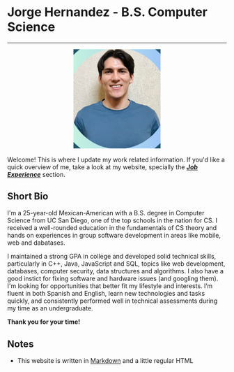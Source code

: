 #  Jorge Hernandez - B.S. Computer Science 

-----



<div style="text-align: center;">
<img src="images/my-profile-pic.png" alt="profile" width="200"/>
</div>


Welcome! This is where I update my work related information. If you'd like a quick overview of me, take a look at my website, specially the [***Job Experience***](job-experience.md)  section.

## Short Bio
I'm a 25-year-old Mexican-American with a B.S. degree in Computer Science from UC San Diego, one of the top schools in the nation for CS. I received a well-rounded education in the fundamentals of CS theory and hands on experiences in group software development in areas like mobile, web and dabatases.

I maintained a strong GPA in college and developed solid technical skills, particularly in C++, Java, JavaScript and SQL, topics like web development, databases, computer security, data structures and algorithms. I also have a good instict for fixing software and hardware issues (and googling them). I'm looking for opportunities that better fit my lifestyle and interests. I’m fluent in both Spanish and English, learn new technologies and tasks quickly, and consistently performed well in technical assessments during my time as an undergraduate.

**Thank you for your time!**

## Notes
   
   * This website is written in [Markdown](https://en.wikipedia.org/wiki/Markdown) and a little regular HTML
